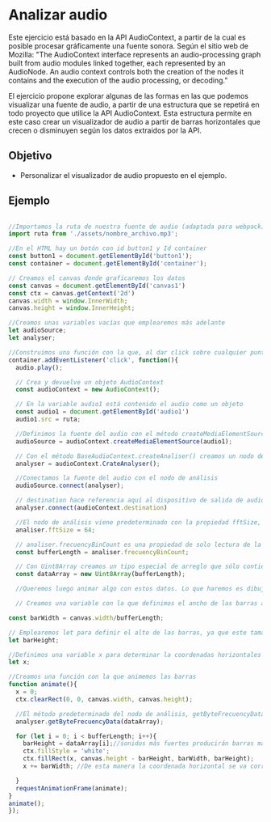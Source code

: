 # Analizar audio

Este ejercicio está basado en la API AudioContext, a partir de la cual es posible procesar gráficamente una fuente sonora. Según el sitio web de Mozilla: "The AudioContext interface represents an audio-processing graph built from audio modules linked together, each represented by an AudioNode. An audio context controls both the creation of the nodes it contains and the execution of the audio processing, or decoding."

El ejercicio propone explorar algunas de las formas en las que podemos visualizar una fuente de audio, a partir de una estructura que se repetirá en todo proyecto que utilice la API AudioContext. Esta estructura permite en este caso crear un visualizador de audio a partir de barras horizontales que crecen o disminuyen según los datos extraidos por la API.

## Objetivo

- Personalizar el visualizador de audio propuesto en el ejemplo.

## Ejemplo

```js

//Importamos la ruta de nuestra fuente de audio (adaptada para webpack)
import ruta from './assets/nombre_archivo.mp3';

//En el HTML hay un botón con id button1 y Id container
const button1 = document.getElementById('button1');
const container = document.getElementById('container');

// Creamos el canvas donde graficaremos los datos
const canvas = document.getElementById('canvas1')
const ctx = canvas.getContext('2d')
canvas.width = window.InnerWidth;
canvas.height = window.InnerHeight;

//Creamos unas variables vacías que emplearemos más adelante
let audioSource;
let analyser;

//Construimos una función con la que, al dar click sobre cualquier punto de la pantalla, reproduzca la fuente de audio, la analice y la grafique.
container.addEventListener('click', function(){
  audio.play();

  // Crea y devuelve un objeto AudioContext
  const audioContext = new AudioContext();

  // En la variable audio1 está contenido el audio como un objeto
  const audio1 = document.getElementById('audio1')
  audio1.src = ruta;

  //Definimos la fuente del audio con el método createMediaElementSource. Este método crea un nodo asociado con un elemento HTML. Esto permite reproducir y manipular audio desde los elementos <video> <audio>
  audioSource = audioContext.createMediaElementSource(audio1);

  // Con el método BaseAudioContext.createAnaliser() creamos un nodo de análisis (analiser node) que nos permitirá visualizar los datos, pero con el cual también sería posible exponer los datos de frecuencia y el tiempo de nuestra fuente de audio.
  analyser = audioContext.CrateAnalyser();

  //Conectamos la fuente del audio con el nodo de análisis
  audioSource.connect(analyser);

  // destination hace referencia aquí al dispositivo de salida de audio por defecto de nuestro equipo. En este caso son los parlantes.
  analyser.connect(audioContext.destination)

  //El nodo de análisis viene predeterminado con la propiedad fftSize, que representa el número de muestras de audio que queremos en el archivo de datos del analizador (32, 64, 128, 256, 512, 1024, ...). En este ejercicio vamos a crear una barra por cada conjunto de muestras de audio. Así, entre más alto sea este número, más barras de análisis serán dibujadas en el canvas. 
  analiser.fftSize = 64;

  // analiser.frecuencyBinCount es una propiedad de solo lectura de la interfaz del nodo de análisis. Contiene un número entero sin signo que es la mitad del valor de fttSize (en este caso 32, que será el número de barras animadas que dibujaremos)
  const bufferLength = analiser.frecuencyBinCount;

  // Con Uint8Array creamos un tipo especial de arreglo que sólo contiene elementos enteros de 8 bits no asignados. Lo que hacemos aquói en resumen es convertir los datos de bufferLength en el formato que necesitamos para analizarlo. 
  const dataArray = new Uint8Array(bufferLength);

  //Queremos luego animar algo con estos datos. Lo que haremos es dibujar una serie de barras animadas de izquierda a derecha y que crezcan de abajo hacia arriba. 

  // Creamos una variable con la que definimos el ancho de las barras a partir del ancho del canvas dividido por el número de barras que serán dibujadas (en este caso, 32)

const barWidth = canvas.width/bufferLength;

// Emplearemos let para definir el alto de las barras, ya que este tamaño cambiará constantemente según los datos de la fuente sonora
let barHeight;

//Definimos una variable x para determinar la coordenadas horizontales de las barras. Cada vez que dibujamos una barra, saltamos horizontalmente a la derecha según el ancho de la barra dibujada, de tal manera que podamos dibujar una barra junto a la otra
let x;

//Creamos una función con la que animemos las barras
function animate(){
  x = 0;
  ctx.clearRect(0, 0, canvas.width, canvas.height);

  //El método predeterminado del nodo de análisis, getByteFrecuencyData, nos permite tomar los datos de la variable dataArray y pasarlos como un argumento, copiando los datos de frecuencia en este arreglo. Cada elemento dentro del arreglo representa los decibeles para una frecuencia específica, que está compuesta por número enteros de 0 a 255. Esto determinará el alto de cada una de las barras. 
  analyser.getByteFrecuencyData(dataArray);

  for (let i = 0; i < bufferLength; i++){
    barHeight = dataArray[i];//sonidos más fuertes producirán barras más altas
    ctx.fillStyle = 'white';
    ctx.fillRect(x, canvas.height - barHeight, barWidth, barHeight);
    x += barWidth; //De esta manera la coordenada horizontal se va corriendo según el ancho de las barras dibujadas

  }
  requestAnimationFrame(animate);
}
animate();
});

```
